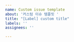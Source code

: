 ```yaml
---
name: Custom issue template
about: '커스텀 이슈 템플릿 '
title: "[Label] custom title"
labels: ''
assignees: ''

---
```


<!--- 자유롭게 양식 작성 -->
